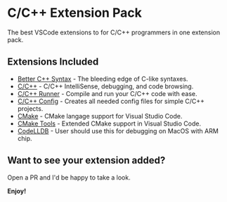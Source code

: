 # C/C++ Extension Pack

The best VSCode extensions to for C/C++ programmers in one extension pack.

## Extensions Included

* [Better C++ Syntax](https://marketplace.visualstudio.com/items?itemName=jeff-hykin.better-cpp-syntax) - The bleeding edge of C-like syntaxes.
* [C/C++](https://marketplace.visualstudio.com/items?itemName=ms-vscode.cpptools) - C/C++ IntelliSense, debugging, and code browsing.
* [C/C++ Runner](https://marketplace.visualstudio.com/items?itemName=franneck94.c-cpp-runner) - Compile and run your C/C++ code with ease.
* [C/C++ Config](https://marketplace.visualstudio.com/items?itemName=franneck94.vscode-c-cpp-config) - Creates all needed config files for simple C/C++ projects.
* [CMake](https://marketplace.visualstudio.com/items?itemName=twxs.cmake) - CMake langage support for Visual Studio Code.
* [CMake Tools](https://marketplace.visualstudio.com/items?itemName=ms-vscode.cmake-tools) - Extended CMake support in Visual Studio Code.
* [CodeLLDB](https://marketplace.visualstudio.com/items?itemName=vadimcn.vscode-lldb) - User should use this for debugging on MacOS with ARM chip.

## Want to see your extension added?

Open a PR and I'd be happy to take a look.

**Enjoy!**
